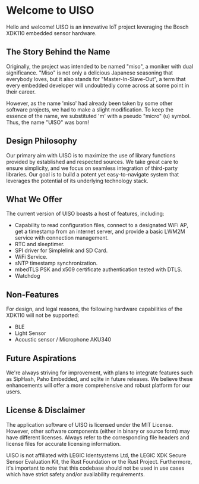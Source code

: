 # Welcome to UISO

Hello and welcome! UISO is an innovative IoT project leveraging the Bosch XDK110 embedded sensor hardware.

## The Story Behind the Name

Originally, the project was intended to be named "miso", a moniker with dual significance. "Miso" is not only a delicious Japanese seasoning that everybody loves, but it also stands for "Master-In-Slave-Out", a term that every embedded developer will undoubtedly come across at some point in their career.

However, as the name 'miso' had already been taken by some other software projects, we had to make a slight modification. To keep the essence of the name, we substituted 'm' with a pseudo "micro" (u) symbol. Thus, the name "UISO" was born!

## Design Philosophy

Our primary aim with UISO is to maximize the use of library functions provided by established and respected sources. We take great care to ensure simplicity, and we focus on seamless integration of third-party libraries. Our goal is to build a potent yet easy-to-navigate system that leverages the potential of its underlying technology stack.

## What We Offer

The current version of UISO boasts a host of features, including:

- Capability to read configuration files, connect to a designated WiFi AP, get a timestamp from an internet server, and provide a basic LWM2M service with connection management.
- RTC and sleeptimer.
- SPI driver for Simplelink and SD Card.
- WiFi Service.
- sNTP timestamp synchronization.
- mbedTLS PSK and x509 certificate authentication tested with DTLS.
- Watchdog

## Non-Features

For design, and legal reasons, the following hardware capabilities of the XDK110 will not be supported:

- BLE
- Light Sensor
- Acoustic sensor / Microphone AKU340

## Future Aspirations

We're always striving for improvement, with plans to integrate features such as SipHash, Paho Embedded, and sqlite in future releases. We believe these enhancements will offer a more comprehensive and robust platform for our users.

## License & Disclaimer

The application software of UISO is licensed under the MIT License. However, other software components (either in binary or source form) may have different licenses. Always refer to the corresponding file headers and license files for accurate licensing information.

UISO is not affiliated with LEGIC Identsystems Ltd, the LEGIC XDK Secure Sensor Evaluation Kit, the Rust Foundation or the Rust Project. Furthermore, it's important to note that this codebase should not be used in use cases which have strict safety and/or availability requirements.
